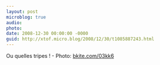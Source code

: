 ```yaml
---
layout: post
microblog: true
audio: 
photo: 
date: 2008-12-30 00:00:00 -0000
guid: http://xtof.micro.blog/2008/12/30/t1085887243.html
---
```

Ou quelles tripes ! - Photo: [bkite.com/03kk6](http://bkite.com/03kk6)
